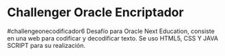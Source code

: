 # Challenger Oracle Encriptador

#challengeonecodificador6
Desafío para Oracle Next Education, consiste en una web para codificar y decodificar texto. Se uso HTML5, CSS Y JAVA SCRIPT para su realización.
